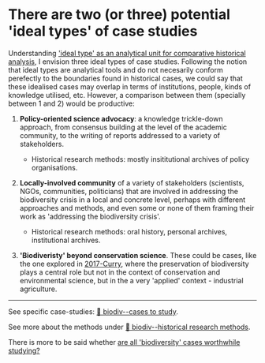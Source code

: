 # There are two (or three) potential 'ideal types' of case studies

Understanding ['ideal type' as an analytical unit for comparative historical analysis](the%20'ideal%20type'%20is%20an%20analytical%20unit%20for%20comparative%20historical%20analysis.md), I envision three ideal types of case studies. Following the notion that ideal types are analytical tools and do not necesarily conform perefectly to the boundaries found in historical cases, we could say that these idealised cases may overlap in terms of institutions, people, kinds of knowledge utilised, etc. However, a comparison between them (specially between 1 and 2) would be productive:

1. **Policy-oriented science advocacy**: a knowledge trickle-down approach, from consensus building at the level of the academic community, to the writing of reports addressed to a variety of stakeholders. 
	- Historical research methods: mostly insititutional archives of policy organisations.

2. **Locally-involved community** of a variety of stakeholders (scientists, NGOs, communities, politicians) that are involved in addressing the biodiversity crisis in a local and concrete level, perhaps with different approaches and methods, and even some or none of them framing their work as 'addressing the biodiversity crisis'.  
	- Historical research methods: oral history, personal archives, institutional archives. 

3. **'Biodiveristy' beyond conservation science**. These could be cases, like the one explored in [2017-Curry](2017-Curry.md), where the preservation of biodiversity plays a central role but not in the context of conservation and environmental science, but in the a very 'applied' context - industrial agriculture.


--- 

See specific case-studies: [🌱 biodiv--cases to study](🌱%20biodiv--cases%20to%20study.md).

See more about the methods under [🌱 biodiv--historical research methods](🌱%20biodiv--historical%20research%20methods.md). 

There is more to be said whether [are all 'biodiversity' cases worthwhile studying?](are%20all%20'biodiversity'%20cases%20worthwhile%20studying?.md)